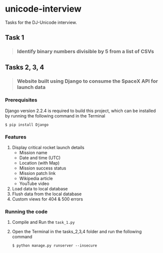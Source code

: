 # **unicode-interview**
Tasks for the DJ-Unicode interview.

## **Task 1**

> ### **Identify binary numbers divisible by 5 from a list of CSVs**

## **Tasks 2, 3, 4**

> ### **Website built using Django to consume the SpaceX API for launch data**

### Prerequisites

Django version 2.2.4 is required to build this project, which can be installed by running the following command in the Terminal

`$ pip install Django`

### Features

1. Display critical rocket launch details  
   - Mission name
   - Date and time (UTC)
   - Location (with Map)
   - Mission success status
   - Mission patch link
   - Wikipedia article
   - YouTube video
2. Load data to local database
3. Flush data from the local database
4. Custom views for 404 & 500 errors

### Running the code

1. Compile and Run the `task_1.py`
2. Open the Terminal in the tasks_2,3,4 folder and run the following command  

   `$ python manage.py runserver --insecure`
